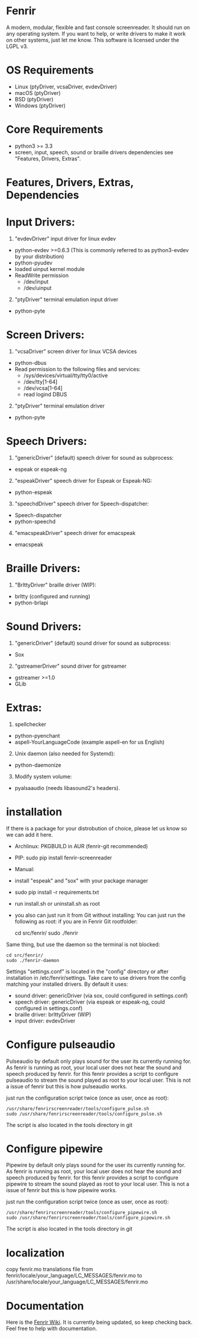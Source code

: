 # Fenrir

A modern, modular, flexible and fast console screenreader.
It should run on any operating system. If you want to help, or write drivers to make it work on other systems, just let me know. 
This software is licensed under the LGPL v3.


# OS Requirements

- Linux (ptyDriver, vcsaDriver, evdevDriver)
- macOS (ptyDriver)
- BSD (ptyDriver)
- Windows (ptyDriver)


# Core Requirements

- python3 >= 3.3
- screen, input, speech, sound or braille drivers dependencies see "Features, Drivers, Extras".


# Features, Drivers, Extras, Dependencies

# Input Drivers:
1. "evdevDriver" input driver for linux evdev
  - python-evdev >=0.6.3 (This is commonly referred to as python3-evdev by your distribution)
  - python-pyudev
  - loaded uinput kernel module
  - ReadWrite permission 
    - /dev/input
    - /dev/uinput
2. "ptyDriver" terminal emulation input driver
  - python-pyte


# Screen Drivers:

1. "vcsaDriver" screen driver for linux VCSA devices
  - python-dbus
  - Read permission to the following files and services:
    - /sys/devices/virtual/tty/tty0/active
    - /dev/tty[1-64]
    - /dev/vcsa[1-64]
    - read logind DBUS
2. "ptyDriver" terminal emulation driver
  - python-pyte
  

# Speech Drivers:

1. "genericDriver" (default) speech driver for sound as subprocess:
  - espeak or espeak-ng
2. "espeakDriver" speech driver for Espeak or Espeak-NG:
  - python-espeak
3. "speechdDriver" speech driver for Speech-dispatcher:
  - Speech-dispatcher
  - python-speechd
4. "emacspeakDriver" speech driver for emacspeak
  - emacspeak


# Braille Drivers:

1. "BrlttyDriver" braille driver (WIP):
  - brltty (configured and running)
  - python-brlapi


# Sound Drivers:

1. "genericDriver" (default) sound driver for sound as subprocess:
  - Sox
2. "gstreamerDriver" sound driver for gstreamer
  - gstreamer >=1.0
  - GLib


# Extras:

1. spellchecker
  - python-pyenchant
  - aspell-YourLanguageCode (example aspell-en for us English)
2. Unix daemon (also needed for Systemd):
  - python-daemonize
3. Modify system volume:
  - pyalsaaudio (needs libasound2's headers).


# installation

If there is a package for your distrobution of choice, please let us know so we can add it here.

- Archlinux: PKGBUILD in AUR (fenrir-git recommended)
- PIP: sudo pip install fenrir-screenreader
- Manual:
 - install "espeak" and "sox" with your package manager
 - sudo pip install -r requirements.txt 
 - run install.sh or uninstall.sh as root
- you also can just run it from Git without installing:
You can just run the following as root:
if you are in Fenrir Git rootfolder:

    cd src/fenrir/
    sudo ./fenrir

Same thing, but use the daemon so the terminal is not blocked:

    cd src/fenrir/
    sudo ./fenrir-daemon

Settings "settings.conf" is located in the "config" directory or after installation in /etc/fenrir/settings.
Take care to use drivers from the config matching your installed drivers. 
By default it uses:
- sound driver: genericDriver (via sox, could configured in settings.conf)
- speech driver: genericDriver (via espeak or espeak-ng, could configured in settings.conf)
- braille driver: brlttyDriver (WIP)
- input driver: evdevDriver


# Configure pulseaudio

Pulseaudio by default only plays sound for the user its currently running for. As fenrir is running as root, your local user does not hear the sound and speech produced by fenrir.
for this fenrir provides a script to configure pulseaudio to stream the sound played as root to your local user. This is not a issue of fenrir but this is how pulseaudio works.

just run the configuration script twice (once as user, once as root):

    /usr/share/fenrirscreenreader/tools/configure_pulse.sh
    sudo /usr/share/fenrirscreenreader/tools/configure_pulse.sh

The script is also located in the tools directory in git


# Configure pipewire

Pipewire by default only plays sound for the user its currently running for. As fenrir is running as root, your local user does not hear the sound and speech produced by fenrir.
for this fenrir provides a script to configure pipewire to stream the sound played as root to your local user. This is not a issue of fenrir but this is how pipewire works.

just run the configuration script twice (once as user, once as root):

    /usr/share/fenrirscreenreader/tools/configure_pipewire.sh
    sudo /usr/share/fenrirscreenreader/tools/configure_pipewire.sh

The script is also located in the tools directory in git

# localization
copy fenrir.mo translations file  from fenrir/locale/your_language/LC_MESSAGES/fenrir.mo to /usr/share/locale/your_language/LC_MESSAGES/fenrir.mo

 
# Documentation

Here is the [Fenrir Wiki](https://github.com/chrys87/fenrir.wiki). It is currently being updated, so keep checking back. Feel free to help with documentation.
